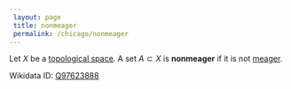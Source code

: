 ```yaml
---
 layout: page
 title: nonmeager
 permalink: /chicago/nonmeager
---
```


Let $X$ be a [topological space](https://mathgloss.github.io/MathGloss/topological_space). A set $A\subset X$ is **nonmeager** if it is not [meager](https://mathgloss.github.io/MathGloss/meager).

Wikidata ID: [Q97623888](https://www.wikidata.org/wiki/Q97623888)